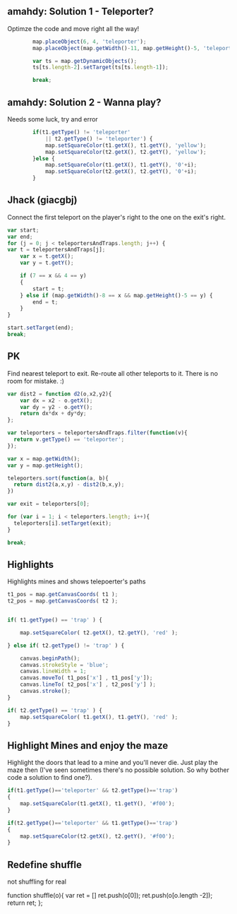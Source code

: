 ## amahdy: Solution 1 - Teleporter?

Optimze the code and move right all the way!

```javascript
		map.placeObject(6, 4, 'teleporter');
		map.placeObject(map.getWidth()-11, map.getHeight()-5, 'teleporter');

      	var ts = map.getDynamicObjects();
        ts[ts.length-2].setTarget(ts[ts.length-1]);

      	break;
```

## amahdy: Solution 2 - Wanna play?

Needs some luck, try and error

```javascript
        if(t1.getType() != 'teleporter'
        	|| t2.getType() != 'teleporter') {
            map.setSquareColor(t1.getX(), t1.getY(), 'yellow');
            map.setSquareColor(t2.getX(), t2.getY(), 'yellow');
        }else {
        	map.setSquareColor(t1.getX(), t1.getY(), '0'+i);
            map.setSquareColor(t2.getX(), t2.getY(), '0'+i);
        }
```

## Jhack (giacgbj)

Connect the first teleport on the player's right to the one on the exit's right.

```javascript
var start;
var end;
for (j = 0; j < teleportersAndTraps.length; j++) {
var t = teleportersAndTraps[j];
    var x = t.getX();
    var y = t.getY();

    if (7 == x && 4 == y)
    {
    	start = t;
    } else if (map.getWidth()-8 == x && map.getHeight()-5 == y) {
    	end = t;
    }
}

start.setTarget(end);
break;
```

## PK 

Find nearest teleport to exit. Re-route all other teleports to it.
There is no room for mistake. :)

```javascript
var dist2 = function d2(o,x2,y2){
    var dx = x2 - o.getX();
    var dy = y2 - o.getY();
    return dx*dx + dy*dy;
};

var teleporters = teleportersAndTraps.filter(function(v){
  return v.getType() == 'teleporter';
});

var x = map.getWidth();
var y = map.getHeight();

teleporters.sort(function(a, b){
  return dist2(a,x,y) - dist2(b,x,y);
})

var exit = teleporters[0];

for (var i = 1; i < teleporters.length; i++){
  teleporters[i].setTarget(exit);
}

break;
```

## Highlights

Highlights mines and shows telepoerter's paths

```javascript
t1_pos = map.getCanvasCoords( t1 );
t2_pos = map.getCanvasCoords( t2 );


if( t1.getType() == 'trap' ) {

    map.setSquareColor( t2.getX(), t2.getY(), 'red' );

} else if( t2.getType() != 'trap' ) {

    canvas.beginPath();
    canvas.strokeStyle = 'blue';
    canvas.lineWidth = 1;
    canvas.moveTo( t1_pos['x'] , t1_pos['y']);
    canvas.lineTo( t2_pos['x'] , t2_pos['y'] );
    canvas.stroke();
}

if( t2.getType() == 'trap' ) {
    map.setSquareColor( t1.getX(), t1.getY(), 'red' );
}
```
## Highlight Mines and enjoy the maze
Highlight the doors that lead to a mine and you'll never die. Just play the maze then (I've seen sometimes there's no possible solution. So why bother code a solution to find one?). 
```javascript
if(t1.getType()=='teleporter' && t2.getType()=='trap')
{
	map.setSquareColor(t1.getX(), t1.getY(), '#f00');
}

if(t2.getType()=='teleporter' && t1.getType()=='trap')
{
	map.setSquareColor(t2.getX(), t2.getY(), '#f00');
}
```

## Redefine shuffle

not shuffling for real 

function shuffle(o){
var ret = []
ret.push(o[0]);
ret.push(o[o.length -2]);
return ret;
};
